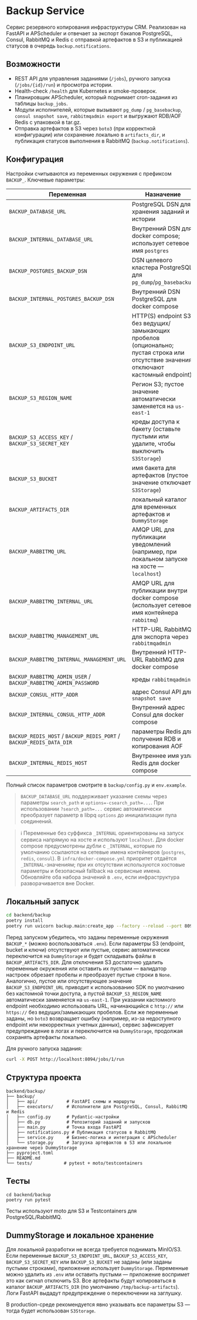 # Backup Service

Сервис резервного копирования инфраструктуры CRM. Реализован на FastAPI и APScheduler и отвечает за экспорт бэкапов PostgreSQL, Consul, RabbitMQ и Redis с отправкой артефактов в S3 и публикацией статусов в очередь `backup.notifications`.

## Возможности
- REST API для управления заданиями (`/jobs`), ручного запуска (`/jobs/{id}/run`) и просмотра истории.
- Health-check `/health` для Kubernetes и smoke-проверок.
- Планировщик APScheduler, который поднимает cron-задания из таблицы `backup_jobs`.
- Модули исполнителей, которые вызывают `pg_dump` / `pg_basebackup`, `consul snapshot save`, `rabbitmqadmin export` и выгружают RDB/AOF Redis с упаковкой в tar.gz.
- Отправка артефактов в S3 через `boto3` (при корректной конфигурации) или сохранение локально в `artifacts_dir`,
  и публикация статусов выполнения в RabbitMQ (`backup.notifications`).

## Конфигурация
Настройки считываются из переменных окружения с префиксом `BACKUP_`. Ключевые параметры:

| Переменная | Назначение |
|------------|------------|
| `BACKUP_DATABASE_URL` | PostgreSQL DSN для хранения заданий и истории |
| `BACKUP_INTERNAL_DATABASE_URL` | Внутренний DSN для docker compose; использует сетевое имя `postgres` |
| `BACKUP_POSTGRES_BACKUP_DSN` | DSN целевого кластера PostgreSQL для `pg_dump`/`pg_basebackup` |
| `BACKUP_INTERNAL_POSTGRES_BACKUP_DSN` | Внутренний DSN PostgreSQL для docker compose |
| `BACKUP_S3_ENDPOINT_URL` | HTTP(S) endpoint S3 без ведущих/замыкающих пробелов (опционально; пустая строка или отсутствие значения отключают кастомный endpoint) |
| `BACKUP_S3_REGION_NAME` | Регион S3; пустое значение автоматически заменяется на `us-east-1` |
| `BACKUP_S3_ACCESS_KEY` / `BACKUP_S3_SECRET_KEY` | креды доступа к бакету (оставьте пустыми или удалите, чтобы выключить `S3Storage`) |
| `BACKUP_S3_BUCKET` | имя бакета для артефактов (пустое значение отключает `S3Storage`) |
| `BACKUP_ARTIFACTS_DIR` | локальный каталог для временных артефактов и `DummyStorage` |
| `BACKUP_RABBITMQ_URL` | AMQP URL для публикации уведомлений (например, при локальном запуске на хосте — `localhost`) |
| `BACKUP_RABBITMQ_INTERNAL_URL` | AMQP URL для публикации внутри docker compose (использует сетевое имя контейнера `rabbitmq`) |
| `BACKUP_RABBITMQ_MANAGEMENT_URL` | HTTP-URL RabbitMQ для экспорта через `rabbitmqadmin` |
| `BACKUP_RABBITMQ_INTERNAL_MANAGEMENT_URL` | Внутренний HTTP-URL RabbitMQ для docker compose |
| `BACKUP_RABBITMQ_ADMIN_USER` / `BACKUP_RABBITMQ_ADMIN_PASSWORD` | креды `rabbitmqadmin` |
| `BACKUP_CONSUL_HTTP_ADDR` | адрес Consul API для `snapshot save` |
| `BACKUP_INTERNAL_CONSUL_HTTP_ADDR` | Внутренний адрес Consul для docker compose |
| `BACKUP_REDIS_HOST` / `BACKUP_REDIS_PORT` / `BACKUP_REDIS_DATA_DIR` | параметры Redis для получения RDB и копирования AOF |
| `BACKUP_INTERNAL_REDIS_HOST` | Внутреннее имя узла Redis для docker compose |

Полный список параметров смотрите в `backup/config.py` и `env.example`.

> `BACKUP_DATABASE_URL` поддерживает указание схемы через параметры `search_path` и
> `options=-csearch_path=...`. При использовании `?search_path=...` сервис автоматически
> преобразует параметр в libpq `options` до инициализации пула соединений.

> ℹ️ Переменные без суффикса `_INTERNAL` ориентированы на запуск сервиса напрямую на хосте и используют `localhost`.
> Для docker compose предусмотрены дубли с `_INTERNAL`, которые по умолчанию ссылаются на сетевые имена контейнеров
> (`postgres`, `redis`, `consul`). В `infra/docker-compose.yml` приоритет отдаётся `_INTERNAL`-значениям; при их отсутствии
> используются хостовые параметры и безопасный fallback на сервисные имена. Обновляйте оба набора значений в `.env`, если
> инфраструктура разворачивается вне Docker.

## Локальный запуск
```bash
cd backend/backup
poetry install
poetry run uvicorn backup.main:create_app --factory --reload --port 8094
```

Перед запуском убедитесь, что заданы переменные окружения `BACKUP_*` (можно воспользоваться `.env`).
Если параметры S3 (endpoint, bucket и ключи) отсутствуют или пустые, сервис автоматически переключится на
`DummyStorage` и будет складывать файлы в `BACKUP_ARTIFACTS_DIR`. Для отключения S3 достаточно удалить
переменные окружения или оставить их пустыми — валидатор настроек обрезает пробелы и преобразует пустые строки
в `None`. Аналогично, пустое или отсутствующее значение `BACKUP_S3_ENDPOINT_URL` приводит к использованию
SDK по умолчанию без кастомной точки доступа, а пустой `BACKUP_S3_REGION_NAME` автоматически заменяется на
`us-east-1`. При указании кастомного endpoint необходимо использовать URL, начинающийся с `http://` или
`https://` без ведущих/замыкающих пробелов. Если же переменные заданы, но `boto3` возвращает ошибку (например,
из-за недоступного endpoint или некорректных учетных данных), сервис зафиксирует предупреждение в логах и
переключится на `DummyStorage`, продолжая сохранять артефакты локально.

Для ручного запуска задания:
```bash
curl -X POST http://localhost:8094/jobs/1/run
```

## Структура проекта
```
backend/backup/
├── backup/
│   ├── api/           # FastAPI схемы и маршруты
│   ├── executors/     # Исполнители для PostgreSQL, Consul, RabbitMQ и Redis
│   ├── config.py      # Pydantic-настройки
│   ├── db.py          # Репозиторий заданий и запусков
│   ├── main.py        # Точка входа FastAPI
│   ├── notifications.py # Публикация статусов в RabbitMQ
│   ├── service.py     # Бизнес-логика и интеграция с APScheduler
│   └── storage.py     # Загрузка артефактов в S3 или локальное хранение через DummyStorage
├── pyproject.toml
├── README.md
└── tests/            # pytest + moto/testcontainers
```

## Тесты
```
cd backend/backup
poetry run pytest
```
Тесты используют moto для S3 и Testcontainers для PostgreSQL/RabbitMQ.

## DummyStorage и локальное хранение

Для локальной разработки не всегда требуется поднимать MinIO/S3. Если переменные `BACKUP_S3_ENDPOINT_URL`,
`BACKUP_S3_ACCESS_KEY`, `BACKUP_S3_SECRET_KEY` или `BACKUP_S3_BUCKET` не заданы (или заданы пустыми строками),
приложение использует `DummyStorage`. Переменные можно удалить из `.env` или оставить пустыми — приложение
воспримет это как сигнал отключить S3. Все артефакты будут копироваться в каталог `BACKUP_ARTIFACTS_DIR`
(по умолчанию `/tmp/backup-artifacts`). Логи FastAPI выдадут предупреждение о переключении на заглушку.

В production-среде рекомендуется явно указывать все параметры S3 — тогда будет использован `S3Storage`.
